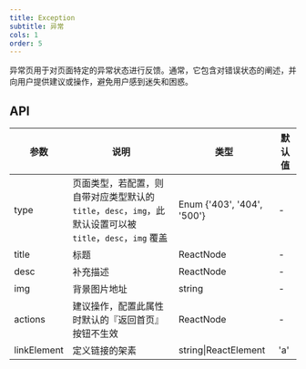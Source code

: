 ```yaml
---
title: Exception
subtitle: 异常
cols: 1
order: 5
---
```


异常页用于对页面特定的异常状态进行反馈。通常，它包含对错误状态的阐述，并向用户提供建议或操作，避免用户感到迷失和困惑。

## API

| 参数         | 说明                                      | 类型         | 默认值 |
|-------------|------------------------------------------|-------------|-------|
| type        | 页面类型，若配置，则自带对应类型默认的 `title`，`desc`，`img`，此默认设置可以被 `title`，`desc`，`img` 覆盖 | Enum {'403', '404', '500'} | - |
| title       | 标题     | ReactNode  | -    |
| desc        | 补充描述    | ReactNode  | -    |
| img         | 背景图片地址     | string  | -    |
| actions     | 建议操作，配置此属性时默认的『返回首页』按钮不生效    | ReactNode  | -    |
| linkElement | 定义链接的架素 | string\|ReactElement | 'a' |
